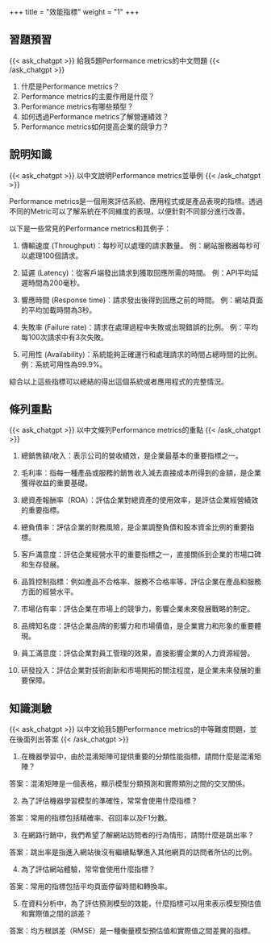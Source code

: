 +++
title = "效能指標"
weight = "1"
+++
## 習題預習
{{< ask_chatgpt >}}
給我5題Performance metrics的中文問題
{{< /ask_chatgpt >}}

1. 什麼是Performance metrics？ 
2. Performance metrics的主要作用是什麼？ 
3. Performance metrics有哪些類型？ 
4. 如何透過Performance metrics了解營運績效？ 
5. Performance metrics如何提高企業的競爭力？   

## 說明知識
{{< ask_chatgpt >}}
以中文說明Performance metrics並舉例
{{< /ask_chatgpt >}}

Performance metrics是一個用來評估系統、應用程式或是產品表現的指標。透過不同的Metric可以了解系統在不同維度的表現，以便針對不同部分進行改善。

以下是一些常見的Performance metrics和其例子：

1. 傳輸速度 (Throughput)：每秒可以處理的請求數量。
例：網站服務器每秒可以處理100個請求。

2. 延遲 (Latency)：從客戶端發出請求到獲取回應所需的時間。
例：API平均延遲時間為200毫秒。

3. 響應時間 (Response time)：請求發出後得到回應之前的時間。
例：網站頁面的平均加載時間為3秒。

4. 失敗率 (Failure rate)：請求在處理過程中失敗或出現錯誤的比例。
例：平均每100次請求中有3次失敗。

5. 可用性 (Availability)：系統能夠正確運行和處理請求的時間占總時間的比例。
例：系統可用性為99.9%。

綜合以上這些指標可以總結的得出這個系統或者應用程式的完整情況。   

## 條列重點
{{< ask_chatgpt >}}
以中文條列Performance metrics的重點
{{< /ask_chatgpt >}}

1. 總銷售額/收入：表示公司的營收績效，是企業最基本的重要指標之一。

2. 毛利率：指每一種產品或服務的銷售收入減去直接成本所得到的金額，是企業獲得收益的重要基礎。

3. 總資產報酬率（ROA）：評估企業對總資產的使用效率，是評估企業經營績效的重要指標。

4. 總負債率：評估企業的財務風險，是企業調整負債和股本資金比例的重要指標。

5. 客戶滿意度：評估企業經營水平的重要指標之一，直接關係到企業的市場口碑和生存發展。

6. 品質控制指標：例如產品不合格率、服務不合格率等，評估企業在產品和服務方面的經營水平。

7. 市場佔有率：評估企業在市場上的競爭力，影響企業未來發展戰略的制定。

8. 品牌知名度：評估企業品牌的影響力和市場價值，是企業實力和形象的重要體現。

9. 員工滿意度：評估企業對員工管理的效果，直接影響企業的人力資源經營。

10. 研發投入：評估企業對技術創新和市場開拓的關注程度，是企業未來發展的重要保障。   

## 知識測驗
{{< ask_chatgpt >}}
以中文給我5題Performance metrics的中等難度問題，並在後面列出答案
{{< /ask_chatgpt >}}

1. 在機器學習中，由於混淆矩陣可提供重要的分類性能指標，請問什麼是混淆矩陣？

答案：混淆矩陣是一個表格，顯示模型分類預測和實際類別之間的交叉關係。

2. 為了評估機器學習模型的準確性，常常會使用什麼指標？

答案：常用的指標包括精確率、召回率以及F1分數。

3. 在網路行銷中，我們希望了解網站訪問者的行為情形，請問什麼是跳出率？

答案：跳出率是指進入網站後沒有繼續點擊進入其他網頁的訪問者所佔的比例。

4. 為了評估網站體驗，常常會使用什麼指標？

答案：常用的指標包括平均頁面停留時間和轉換率。

5. 在資料分析中，為了評估預測模型的效能，什麼指標可以用來表示模型預估值和實際值之間的誤差？

答案：均方根誤差（RMSE）是一種衡量模型預估值和實際值之間差異的指標。   

